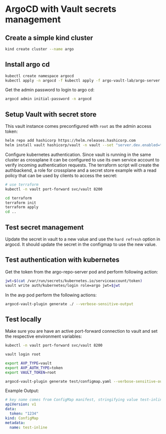 # ArgoCD with Vault secrets management

## Create a simple kind cluster
```bash
kind create cluster --name argo
```

## Install argo cd
```bash
kubectl create namespace argocd
kubectl apply -n argocd -f kubectl apply -f argo-vault-lab/argo-server.yaml
```

Get the admin password to login to argo cd:
```bash
argocd admin initial-password -n argocd
```

## Setup Vault with secret store

This vault instance comes preconfigured with `root` as the admin access token:

```bash
helm repo add hashicorp https://helm.releases.hashicorp.com
helm install vault hashicorp/vault -n vault --set "server.dev.enabled=true" --set "server.logLevel=debug" --version 0.28.0 --create-namespace
```

Configure kubernetes authentication. Since vault is running in the same cluster as crossplane it can be configured to use its own service account to verify incoming authentication requests. The terraform script will create the authbackend, a role for crossplane and a secret store example with a read policy that can be used by clients to access the secret:

```bash
# use terraform
kubectl -n vault port-forward svc/vault 8200

cd terraform
terraform init
terraform apply
cd ..
``` 

## Test secret management
Update the secret in vault to a new value and use the `hard refresh` option in argocd. It should update the secret in the configmap to use the new value.

## Test authentication with kubernetes

Get the token from the argo-repo-server pod and perform following action:

```bash
jwt=$(cat /var/run/secrets/kubernetes.io/serviceaccount/token)
vault write auth/kubernetes/login role=argo jwt=$jwt
```

In the avp pod perform the following actions:

```bash
argocd-vault-plugin generate ./ --verbose-sensitive-output
```

## Test locally
Make sure you are have an active port-forward connection to vault and set the respective environment variables:

```bash
kubectl -n vault port-forward svc/vault 8200

vault login root

export AVP_TYPE=vault
export AVP_AUTH_TYPE=token
export VAULT_TOKEN=root

argocd-vault-plugin generate test/configmap.yaml --verbose-sensitive-output
```

Example Output:
```yaml
# key name comes from ConfigMap manifest, stringifying value test-inline to fit
apiVersion: v1
data:
  token: "1234"
kind: ConfigMap
metadata:
  name: test-inline
```
